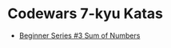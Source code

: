 # Codewars 7-kyu Katas


- [Beginner Series #3 Sum of Numbers](./beginner_series-3_sum_of_numbers/README.md)
